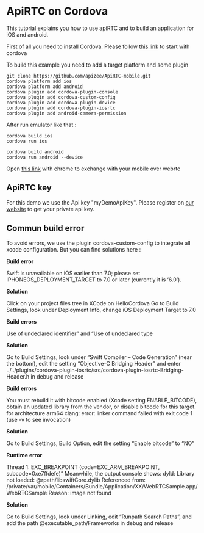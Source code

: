 # ApiRTC on Cordova
This tutorial explains you how to use apiRTC and to build an application for iOS and android.

First of all you need to install Cordova. Please follow [this link](https://cordova.apache.org/docs/en/latest/guide/cli/index.html) to start with cordova

To build this example you need to add a target platform and some plugin
```
git clone https://github.com/apizee/ApiRTC-mobile.git
cordova platform add ios
cordova platform add android
cordova plugin add cordova-plugin-console
cordova plugin add cordova-custom-config
cordova plugin add cordova-plugin-device
cordova plugin add cordova-plugin-iosrtc
cordova plugin add android-camera-permission
```

After run emulator like that :
```
cordova build ios
cordova run ios

cordova build android
cordova run android --device
```

Open [this link](https://demo.apizee.com/mobile/index.html) with chrome to exchange with your mobile over webrtc

## ApiRTC key
For this demo we use the Api key "myDemoApiKey". Please register on [our website](https://apirtc.com/get-key/) to get your private api key.

## Commun build error
To avoid errors, we use the plugin cordova-custom-config to integrate all xcode configuration. But you can find solutions here :

**Build error**

Swift is unavailable on iOS earlier than 7.0; please set IPHONEOS_DEPLOYMENT_TARGET to 7.0 or later (currently it is ‘6.0’).

**Solution**

Click on your project files tree in XCode on HelloCordova
Go to Build Settings, look under Deployment Info, change iOS Deployment Target to 7.0

**Build errors**

Use of undeclared identifier” and “Use of undeclared type

**Solution**

Go to Build Settings, look under “Swift Compiler – Code Generation” (near the bottom), edit the setting “Objective-C Bridging Header” and enter ../../plugins/cordova-plugin-iosrtc/src/cordova-plugin-iosrtc-Bridging-Header.h in debug and release

**Build errors** 

You must rebuild it with bitcode enabled (Xcode setting ENABLE_BITCODE), obtain an updated library from the vendor, or disable bitcode for this target. for architecture arm64 clang: error: linker command failed with exit code 1 (use -v to see invocation)

**Solution**

Go to Build Settings, Build Option, edit the setting “Enable bitcode” to “NO”

**Runtime error**

Thread 1: EXC_BREAKPOINT (code=EXC_ARM_BREAKPOINT, subcode=0xe7ffdefe)” Meanwhile, the output console shows: dyld: Library not loaded: @rpath/libswiftCore.dylib Referenced from: /private/var/mobile/Containers/Bundle/Application/XX/WebRTCSample.app/WebRTCSample Reason: image not found

**Solution**

Go to Build Settings, look under Linking, edit “Runpath Search Paths”, and add the path @executable_path/Frameworks in debug and release
